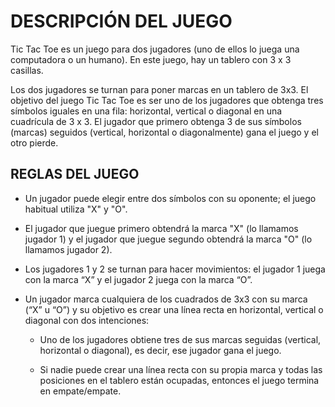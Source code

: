 # DESCRIPCIÓN DEL JUEGO

Tic Tac Toe es un juego para dos jugadores (uno de ellos lo juega una computadora o un humano). En este juego, hay un tablero con 3 x 3 casillas.

Los dos jugadores se turnan para poner marcas en un tablero de 3x3. El objetivo del juego Tic Tac Toe es ser uno de los jugadores que obtenga tres símbolos iguales en una fila: horizontal, vertical o diagonal en una cuadrícula de 3 x 3. El jugador que primero obtenga 3 de sus símbolos (marcas) seguidos (vertical, horizontal o diagonalmente) gana el juego y el otro pierde.

## REGLAS DEL JUEGO

- Un jugador puede elegir entre dos símbolos con su oponente; el juego habitual utiliza "X" y "O".

- El jugador que juegue primero obtendrá la marca "X" (lo llamamos jugador 1) y el jugador que juegue segundo obtendrá la marca "O" (lo llamamos jugador 2).

- Los jugadores 1 y 2 se turnan para hacer movimientos: el jugador 1 juega con la marca “X” y el jugador 2 juega con la marca “O”.

- Un jugador marca cualquiera de los cuadrados de 3x3 con su marca (“X” u “O”) y su objetivo es crear una línea recta en horizontal, vertical o diagonal con dos intenciones:

  - Uno de los jugadores obtiene tres de sus marcas seguidas (vertical, horizontal o diagonal), es decir, ese jugador gana el juego.

  - Si nadie puede crear una línea recta con su propia marca y todas las posiciones en el tablero están ocupadas, entonces el juego termina en empate/empate.
